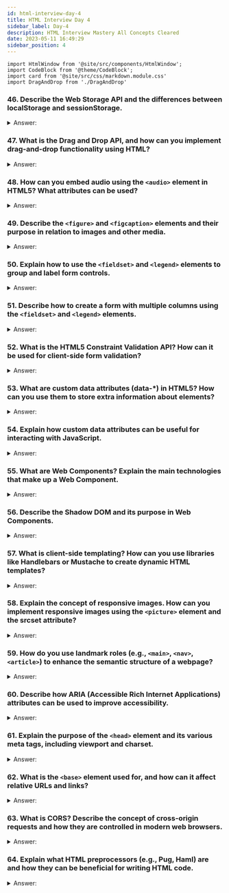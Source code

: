 ```yaml
---
id: html-interview-day-4
title: HTML Interview Day 4
sidebar_label: Day-4
description: HTML Interview Mastery All Concepts Cleared
date: 2023-05-11 16:49:29
sidebar_position: 4
---
```


```mdx-code-block
import HtmlWindow from '@site/src/components/HtmlWindow';
import CodeBlock from '@theme/CodeBlock';
import card from '@site/src/css/markdown.module.css'
import DragAndDrop from './DragAndDrop'
```


### 46. Describe the Web Storage API and the differences between localStorage and sessionStorage.

<details>
    <summary>Answer:</summary>

The Web Storage API and highlighting the differences between `localStorage` and `sessionStorage`:

| Aspect                     | Web Storage API             | localStorage                | sessionStorage             |
|:---------------------------:|:---------------------------:|:----------------------------:|:---------------------------:|
| Purpose                     | Storage of key-value pairs  | Persistent storage           | Session-specific storage    |
| Data Persistence            | Persists even after browser is closed | Persists indefinitely until cleared | Persists only during the session |
| Data Storage Limit          | Typically 5-10MB per domain | Same as Web Storage API limit | Same as Web Storage API limit |
| Accessibility               | Can be accessed by any window or tab from the same domain | Same as Web Storage API | Same as Web Storage API |
| Expiration                  | No built-in expiration mechanism | No built-in expiration mechanism | Automatically cleared when the session ends |
| Shared Across Tabs/Windows  | Shared among all tabs/windows from the same domain | Same as Web Storage API | Limited to the same tab/window |
| JavaScript Data Types       | Supports strings only       | Supports strings only        | Supports strings only       |
| Synchronous or Asynchronous | Synchronous                 | Synchronous                  | Synchronous                |
| Event Notifications         | No built-in events          | No built-in events           | No built-in events          |

</details>

### 47. What is the Drag and Drop API, and how can you implement drag-and-drop functionality using HTML?

<details>
    <summary>Answer:</summary>

The Drag and Drop API is a set of web technologies that allows you to create interactive web applications with drag-and-drop functionality. It enables users to click and drag elements on a web page and drop them into predefined target areas. This API is typically used to enhance user interfaces and improve the user experience on web applications.

To implement drag-and-drop functionality using HTML, you need to use a combination of HTML, CSS, and JavaScript. Here's a general overview of the steps involved:

1. **HTML Structure**: Create the HTML structure for the draggable elements and the drop target areas. For example:

```html title="index.html"
<div id="draggableElement" draggable="true">Drag me!</div>
<div id="dropTarget">Drop here</div>
```

2. **CSS Styling**: Apply CSS styles to define the appearance of the elements and provide visual feedback during the drag-and-drop process. You can use CSS to control the appearance of the draggable element and the drop target.

3. **JavaScript Event Handling**: Use JavaScript to handle the drag-and-drop events. You'll need to attach event listeners to the draggable elements to track when dragging starts, when it's in progress, and when it ends. Here's a basic example:

```javascript title="script.js"
const draggableElement = document.getElementById('draggableElement');
const dropTarget = document.getElementById('dropTarget');

draggableElement.addEventListener('dragstart', (event) => {
  event.dataTransfer.setData('text/plain', 'This is some data to be dropped');
});

dropTarget.addEventListener('dragover', (event) => {
  event.preventDefault();
});

dropTarget.addEventListener('drop', (event) => {
  event.preventDefault();
  const data = event.dataTransfer.getData('text/plain');
  dropTarget.textContent = `Dropped: ${data}`;
});
```

<HtmlWindow>
<DragAndDrop />
</HtmlWindow>

4. **Prevent Default Behavior**: In the event listeners, you'll often see `event.preventDefault()` to prevent the default behavior of the browser, which is to not allow dropping.

5. **Data Transfer**: Use `event.dataTransfer` to store and retrieve data during the drag-and-drop operation. You can transfer plain text or more complex data as needed.

6. **Draggable Attribute**: Make sure to set the `draggable` attribute to `true` on elements you want to be draggable, as shown in the HTML example above.

This is a basic example of implementing drag-and-drop functionality in HTML, CSS, and JavaScript. Depending on your specific use case, you may need to add more features and fine-tune the behavior to meet your application's requirements. There are also libraries and frameworks available that can simplify the implementation of drag-and-drop features if you're working on a more complex project.

</details>

### 48. How can you embed audio using the `<audio>` element in HTML5? What attributes can be used?

<details>
    <summary>Answer:</summary>

To embed audio using the `<audio>` element in HTML5, you can follow these steps. This information is directly related to web development and web technology:

**1. HTML `<audio>` Element:** Start by using the `<audio>` element in your HTML document. Here's a basic example:

   ```html title="index.html"
   <audio controls>
     <source src="/audio/music.mp3" type="audio/mpeg">
     Your browser does not support the audio element.
   </audio>
   ```
   
   <HtmlWindow>
   <audio controls>
     <source src="/audio/music.mp3" type="audio/mpeg" />
     Your browser does not support the audio element.
   </audio>
   </HtmlWindow>


   In this example, the `controls` attribute adds audio playback controls like play, pause, and volume to the audio player.

**2. Attributes for the `<audio>` Element:** Several attributes can be used with the `<audio>` element:

   - `src`: Specifies the URL of the audio file you want to embed.
   - `controls`: Adds audio playback controls to the player.
   - `autoplay`: Automatically starts playing the audio when the page loads.
   - `loop`: Makes the audio loop continuously.
   - `preload`: Specifies whether and how the audio should be preloaded ("none," "metadata," or "auto").
   - `muted`: Mutes the audio by default.
   - `volume`: Sets the default volume level.

**3. Fallback Content:** Include text or alternative content between the opening and closing `<audio>` tags. This content will be displayed if the browser doesn't support the `<audio>` element or if the audio file cannot be loaded.

**4. Multiple Source Formats:** To ensure compatibility with different browsers, provide multiple source formats using the `<source>` element within the `<audio>` element. Browsers will choose the first format they support. For example:

   ```html title="index.html"
   <audio controls>
     <source src="/audio/music.mp3" type="audio/mpeg">
     <source src="/audio/music.ogg" type="audio/ogg">
     Your browser does not support the audio element.
   </audio>
   ```

   <HtmlWindow>
   <audio controls>
     <source src="/audio/music.mp3" type="audio/mpeg" /> 
     <source src="/audio/music.ogg" type="audio/ogg" />    
     Your browser does not support the audio element.
   </audio>
   </HtmlWindow>

   In this example, both MP3 and Ogg formats are provided.

**5. Accessibility:** Ensure your audio player is accessible by providing alternative text or descriptions for the audio content, especially if you're using custom controls.

**6. Styling:** You can style the `<audio>` element and its controls using CSS to match your website's design.

Remember that browser support for audio formats can vary, so providing multiple formats can help ensure compatibility across different browsers.

</details>


### 49. Describe the `<figure>` and `<figcaption>` elements and their purpose in relation to images and other media.

<details>
    <summary>Answer:</summary>

The `<figure>` and `<figcaption>` elements are HTML elements used to provide a structured and semantically meaningful way to associate a caption or description with an image or other embedded media on a web page. Here's a brief overview of each element and their purpose in relation to images and other media:

**1. `<figure>` Element:**
   - Purpose: The `<figure>` element is used to encapsulate any content that is referenced from the main content but can stand alone, typically images, illustrations, diagrams, charts, videos, audio, or other multimedia elements.
   - Usage: You should wrap the media content that you want to associate with a caption or description inside the `<figure>` element.

Example:
```html title="index.html"
<figure>
  <img src="/img/CodeMastermindhq.jpg" alt="main page image" />
  <!-- Other multimedia content can also go here -->
  <figcaption>This is an main page image</figcaption>
</figure>
```

<HtmlWindow>
<figure>
  <img src="/img/CodeMastermindhq.jpg" alt="main page image" />
  <figcaption>This is an main page image</figcaption>
</figure>
</HtmlWindow>

**2. `<figcaption>` Element:**
   - Purpose: The `<figcaption>` element is used to provide a caption or description for the content enclosed within the parent `<figure>` element. It serves as a way to describe or provide context for the media.
   - Usage: The `<figcaption>` element is typically placed immediately after the media content it describes within the `<figure>` element.

Example:
```html title="index.html"
<figure>
  <img src="/img/CodeMastermindhq.jpg" alt="main page image" />
  <figcaption>This is an main page image</figcaption>
</figure>
```

<HtmlWindow>
<figure>
  <img src="/img/CodeMastermindhq.jpg" alt="main page image" />
  <figcaption>This is an main page image</figcaption>
</figure>
</HtmlWindow>

The combination of `<figure>` and `<figcaption>` helps improve web accessibility by associating descriptions or captions directly with the media, making it easier for screen readers and other assistive technologies to convey the information to users with disabilities. Additionally, it provides a structured way to style and format captions, enhancing the overall presentation of multimedia content on web pages.

In summary, `<figure>` and `<figcaption>` elements are essential for creating accessible and well-structured web content when dealing with images and other media elements. They help improve both the semantic meaning and visual presentation of such content on web pages.

</details>

### 50. Explain how to use the `<fieldset>` and `<legend>` elements to group and label form controls.

<details>
    <summary>Answer:</summary>

To use the `<fieldset>` and `<legend>` elements to group and label form controls in HTML, follow these steps:

1. **Create the `<fieldset>` Element:**
   Start by enclosing a group of related form controls within a `<fieldset>` element. This element acts as a container for grouping the controls together.

   ```html title="inde.html"
   <fieldset>
       <!-- Place your form controls here -->
   </fieldset>
   ```

2. **Add Form Controls:**
   Inside the `<fieldset>`, add the form controls you want to group together. These can be various types of input fields, checkboxes, radio buttons, etc.

   ```html title="inde.html"
   <fieldset>
       <label for="name">Name:</label>
       <input type="text" id="name" name="name"><br>

       <label for="email">Email:</label>
       <input type="email" id="email" name="email"><br>
       
       <!-- Other form controls -->
   </fieldset>
   ```

3. **Use the `<legend>` Element:**
   The `<legend>` element is used to provide a label or a title for the `<fieldset>`, making it clear what the group of controls represents. Place the `<legend>` element immediately after the opening `<fieldset>` tag.

   ```html title="inde.html"
   <fieldset>
       <legend>Contact Information</legend>
       <label for="name">Name:</label>
       <input type="text" id="name" name="name"><br>

       <label for="email">Email:</label>
       <input type="email" id="email" name="email"><br>
       
       <!-- Other form controls -->
   </fieldset>
   ```

4. **Result:**
   When you view the HTML page, the `<fieldset>` element with its contained form controls and the `<legend>` label will visually group and label the controls. It provides a clear structure and context for the user to understand the purpose of these controls.

   The result will look something like this:

   <HtmlWindow>
   <fieldset>
       <legend>Contact Information</legend>
       <label for="name">Name:</label>
       <input type="text" id="name" name="name" /><br />
       <label for="email">Email:</label>
       <input type="email" id="email" name="email" /><br />
   </fieldset>
   </HtmlWindow>

By using the `<fieldset>` and `<legend>` elements, you improve the accessibility and usability of your forms by clearly indicating the relationship between form controls and providing a title or description for the group of controls. This is especially helpful in longer forms where grouping related fields helps users navigate and understand the form better.

</details>

### 51. Describe how to create a form with multiple columns using the `<fieldset>` and `<legend>` elements.

<details>
    <summary>Answer:</summary>

To create a form with multiple columns using the `<fieldset>` and `<legend>` elements in web development, you can follow these steps:

1. **HTML Structure:**
   Start by creating the HTML structure for your form. You'll need a `<form>` element to encapsulate the entire form, and within it, you can use one or more `<fieldset>` elements to group related fields together into columns.

2. **Fieldset and Legend:**
   For each column in your form, create a `<fieldset>` element. The `<fieldset>` element is used to group related form elements, and you can use the `<legend>` element inside it to provide a title or label for the column.

   Here's an example of the HTML structure for a form with two columns:

   ```html title="inde.html"
   <form>
     <fieldset>
       <legend>Column 1</legend>
       <!-- Add your form fields for column 1 here -->
     </fieldset>
     <fieldset>
       <legend>Column 2</legend>
       <!-- Add your form fields for column 2 here -->
     </fieldset>
     <!-- You can add more columns if needed -->
   </form>
   ```

3. **Form Fields:**
   Within each `<fieldset>`, you can add your form fields such as text inputs, checkboxes, radio buttons, etc. These fields should be placed inside the respective `<fieldset>` element.

   ```html title="inde.html"
   <form>
     <fieldset>
       <legend>Column 1</legend>
       <label for="name">Name:</label>
       <input type="text" id="name" name="name"><br>

       <label for="email">Email:</label>
       <input type="email" id="email" name="email"><br>
       
       <!-- Add more fields for column 1 -->
     </fieldset>
     <fieldset>
       <legend>Column 2</legend>
       <label for="phone">Phone:</label>
       <input type="tel" id="phone" name="phone"><br>

       <label for="message">Message:</label>
       <textarea id="message" name="message"></textarea>
       
       <!-- Add more fields for column 2 -->
     </fieldset>
   </form>
   ```

4. **CSS Styling:**
   You can use CSS to style the columns, adjust their width, and add any desired spacing between them. You can also style the `<legend>` elements to make them visually appealing.

   ```css title="style.css"
   /* Example CSS for styling columns */
   fieldset {
     border: 1px solid #ccc;
     padding: 10px;
     margin: 10px;
     width: 45%; /* Adjust the width as needed */
     display: inline-block;
   }

   legend {
     font-weight: bold;
   }
   ```

<HtmlWindow>
   <form>
     <fieldset style={{border: "1px solid #ccc", padding: '10px', margin: '10px', width: '45%', display: 'inline-block'}}>
       <legend style={{fontWeight: 'bold'}}>Column 1</legend>
       <label for="name">Name:</label>
       <input type="text" id="name" name="name" /><br />
       <label for="email">Email:</label>
       <input type="email" id="email" name="email" /><br />
     </fieldset>
     <fieldset style={{border: "1px solid #ccc", padding: '10px', margin: '10px', width: '45%', display: 'inline-block'}}>
       <legend style={{fontWeight: 'bold'}}>Column 2</legend>
       <label for="phone">Phone:</label>
       <input type="tel" id="phone" name="phone" /><br />
       <label for="message">Message:</label>
       <textarea id="message" name="message"></textarea>
     </fieldset>
   </form>
</HtmlWindow>

5. **JavaScript (Optional):**
   If you need to add interactivity or validation to your form, you can use JavaScript to enhance its functionality.

That's it! You've created a form with multiple columns using the `<fieldset>` and `<legend>` elements. This approach helps organize your form fields into logical groups while maintaining a clean and structured HTML layout.

</details>

### 52. What is the HTML5 Constraint Validation API? How can it be used for client-side form validation?

<details>
    <summary>Answer:</summary>

The HTML5 Constraint Validation API is a set of built-in features in web browsers that allows you to perform client-side form validation without the need for JavaScript. It's a powerful tool for ensuring that user input meets certain criteria before it's submitted to the server. Here's an overview of how it works and how to use it:

1. **HTML5 Input Types**: The Constraint Validation API is closely tied to various HTML5 input types such as `text`, `email`, `number`, `url`, and others. These input types have built-in validation rules that browsers can enforce without any additional code.

2. **Required Attribute**: You can make an input field required by adding the `required` attribute to it. This ensures that the user must fill in the field before submitting the form.

3. **Min and Max Values**: For numeric input fields (e.g., `number`), you can use the `min` and `max` attributes to specify a range of acceptable values. Browsers will prevent submission if the entered value is outside this range.

4. **Pattern Attribute**: The `pattern` attribute allows you to specify a regular expression that the input value must match. This can be used for more complex validation, like validating phone numbers or custom formats.

5. **Validity State**: Each form element has a `validity` property, which contains information about its current validity state. You can access properties like `validity.valid`, `validity.valueMissing`, `validity.typeMismatch`, etc., to check the validation status of an input.

6. **Custom Validation Messages**: You can set custom validation messages using the `setCustomValidity()` method. This allows you to provide more user-friendly error messages based on your validation criteria.

Here's an example of using the Constraint Validation API in HTML:

```html title="index.html"
<form>
  <label for="email">Email:</label>
  <input type="email" id="email" name="email" required>
  <span class="error" aria-live="polite"></span>
  <button type="submit">Submit</button>
</form>

<script>
  const emailInput = document.getElementById("email");
  const errorSpan = document.querySelector(".error");

  emailInput.addEventListener("input", function () {
    if (emailInput.validity.valid) {
      errorSpan.textContent = "";
    } else {
      showError();
    }
  });

  function showError() {
    if (emailInput.validity.valueMissing) {
      errorSpan.textContent = "Please enter an email address.";
    } else if (emailInput.validity.typeMismatch) {
      errorSpan.textContent = "Please enter a valid email address.";
    }
  }
</script>
```

In this example, the email input field is required and has an `email` type, which automatically enforces basic email format validation. The JavaScript code listens for the `input` event and checks the `validity` property to display custom error messages when needed.

This is just a basic example, and you can apply similar techniques to other types of form fields and custom validation rules as per your requirements. The Constraint Validation API simplifies client-side form validation and helps improve the user experience on your website.

</details>

### 53. What are custom data attributes (data-*) in HTML5? How can you use them to store extra information about elements?

<details>
    <summary>Answer:</summary>

Custom data attributes, often referred to as "data-*" attributes, are a feature in HTML5 that allow you to store custom data or information directly within HTML elements. These attributes are prefixed with "data-" followed by a descriptive name of your choice. They are used to associate additional information with elements, typically for scripting purposes or to make HTML more semantically meaningful.

Here's how you can use custom data attributes in HTML5:

1. **Define a Custom Data Attribute:**
   To create a custom data attribute, simply add the "data-" prefix followed by your chosen attribute name to an HTML element. For example:

   ```html title="index.html"
   <div data-username="ajay_dhangar" data-user-id="12345">Ajay Dhangar</div>
   ```

   In this example, we have two custom data attributes: `data-username` and `data-user-id`.

2. **Accessing Custom Data Attributes with JavaScript:**
   You can access the values of these custom data attributes using JavaScript. Here's an example using the `getAttribute()` method:

   ```javascript title="script.js"
   // Get a reference to the element
   const element = document.querySelector('div');

   // Access the custom data attributes
   const username = element.getAttribute('data-username');
   const userId = element.getAttribute('data-user-id');

   // Use the retrieved data
   console.log(`Username: ${username}, User ID: ${userId}`);
   ```

   This JavaScript code retrieves the values of the custom data attributes and logs them to the console.

3. **Using Custom Data Attributes for Scripting:**
   Custom data attributes are often used in web development to store information that is relevant to JavaScript or other scripting languages. For example, you can store configuration settings, user-specific data, or any other information that your scripts need to work with.

   ```html title="index.html"
   <button data-action="delete" data-item-id="42">Delete Item</button>
   ```

   You can then use JavaScript to determine the action to take based on the values of these data attributes.

Custom data attributes are a convenient way to attach data to HTML elements that is not visible to users but can be easily accessed and manipulated by scripts, making them a valuable tool in web development.

</details>

### 54. Explain how custom data attributes can be useful for interacting with JavaScript.

<details>
    <summary>Answer:</summary>

Custom data attributes, also known as "data attributes" or "data-*" attributes, are HTML attributes that allow you to store custom data in your HTML elements. These attributes are extremely useful for interacting with JavaScript because they provide a way to associate data with HTML elements without using other methods like hidden input fields or global variables. Here's how custom data attributes can be helpful for interacting with JavaScript:

1. **Storing Data**: Custom data attributes allow you to store data directly in HTML elements. For example, you can add a `data-user-id` attribute to a `<div>` element to store the ID of a user associated with that element.

```html title="index.html"
<div data-user-id="123">User Profile</div>
```

2. **Accessing Data**: JavaScript can easily access the data stored in these attributes using the `dataset` property of the element. For example, to access the user ID stored in the previous example:

```javascript title="script.js"
const divElement = document.querySelector('div');
const userId = divElement.dataset.userId; // "123"
```

3. **Dynamic Content**: Custom data attributes are especially useful when generating HTML dynamically. You can set different data attributes for different elements based on the data you want to associate with them.

```javascript title="script.js"
const users = [
  { id: 1, name: 'Alice' },
  { id: 2, name: 'Bob' },
];

const container = document.getElementById('user-container');

users.forEach(user => {
  const userDiv = document.createElement('div');
  userDiv.textContent = user.name;
  userDiv.dataset.userId = user.id;
  container.appendChild(userDiv);
});
```

4. **Event Handling**: Custom data attributes are often used to identify elements that need to respond to certain events. For example, you can attach a click event handler to all elements with a specific data attribute:

```javascript title="script.js"
const elementsWithClick = document.querySelectorAll('[data-clickable]');
elementsWithClick.forEach(element => {
  element.addEventListener('click', () => {
    // Handle the click event for elements with the data-clickable attribute.
  });
});
```

5. **Dynamic Configuration**: You can use custom data attributes to configure JavaScript behavior on the client side. For instance, you can define custom attributes like `data-max-length` or `data-animation-speed` to set parameters for JavaScript functionality.

```html title="index.html"
<button data-max-length="10">Submit</button>
```

```javascript title="script.js"
const button = document.querySelector('button');
const maxLength = button.dataset.maxLength; // "10"
```

In summary, custom data attributes provide a convenient and standardized way to store and access custom data within HTML elements. They make it easier to associate data with specific elements, especially when working with JavaScript, as they can be used to trigger events, configure behavior, and interact with dynamic content.

</details>

### 55. What are Web Components? Explain the main technologies that make up a Web Component.

<details>
    <summary>Answer:</summary>

Web Components are a set of web platform APIs and a technology specification that allow you to create reusable custom HTML elements with their own encapsulated functionality and styling. They are a way to build modular, self-contained components for web applications. Web Components consist of several main technologies:

1. **Custom Elements**: Custom Elements are a key part of Web Components. They enable you to define your own HTML elements with custom behavior. You can create a custom element like `<my-component>` and define its behavior and properties.

2. **Shadow DOM**: The Shadow DOM provides encapsulation for your custom elements. It allows you to encapsulate the styling and functionality of your component, ensuring that styles defined within a Shadow DOM are scoped to that component only, and not affected by external styles.

3. **HTML Templates**: HTML Templates allow you to define fragments of markup that are not rendered when the page loads but can be instantiated later. This is useful for defining the structure of your component and its initial state.

4. **HTML Imports (Deprecated)**: HTML Imports used to be a part of Web Components, but they are now considered deprecated. They allowed you to include external HTML files as dependencies for your components. Instead of HTML Imports, modern web development often relies on ES modules for dependency management.

5. **ES Modules**: ES Modules are a modern way to handle JavaScript modules. They allow you to import and export code from one JavaScript file to another, making it easier to manage the logic and behavior of your Web Components.

These technologies work together to create reusable, encapsulated, and self-contained components that can be easily integrated into web applications. Web Components have gained popularity because they provide a standardized way to create UI components that can work across different frameworks and libraries, promoting reusability and maintainability in web development.

</details>

### 56. Describe the Shadow DOM and its purpose in Web Components.

<details>
    <summary>Answer:</summary>

The Shadow DOM is a critical concept in web development, particularly when working with Web Components. It provides encapsulation and isolation for the styles and functionality of a web component, ensuring that the component's internal structure and styles are not affected by external CSS or JavaScript, and vice versa. This encapsulation helps in creating modular and reusable web components that won't clash with the styles and behavior of the rest of the web page.

Here's a basic explanation of the Shadow DOM and its purpose, along with some code examples:

**1. Creating a Shadow DOM**

To create a Shadow DOM, you typically start by creating a host element using HTML. Then, you attach a Shadow DOM to this host element using JavaScript. Here's an example:

```html title="index.html"
<!DOCTYPE html>
<html>
<head>
  <title>Shadow DOM Example</title>
</head>
<body>
  <div id="my-component"></div>

  <script>
    // Select the host element
    const hostElement = document.getElementById('my-component');

    // Create a Shadow DOM
    const shadowRoot = hostElement.attachShadow({ mode: 'open' });

    // Now, you can add elements and styles to the Shadow DOM
    const paragraph = document.createElement('p');
    paragraph.textContent = 'This is a Shadow DOM example.';
    shadowRoot.appendChild(paragraph);

    const style = document.createElement('style');
    style.textContent = `
      p {
        color: blue;
      }
    `;
    shadowRoot.appendChild(style);
  </script>
</body>
</html>
```

In this example, we create a Shadow DOM for the `my-component` div. The `<p>` element and its associated style are encapsulated within the Shadow DOM, preventing external styles from affecting it.

**2. Purpose of Shadow DOM in Web Components**

The primary purpose of the Shadow DOM in Web Components is encapsulation. Here's why it's important:

- **Style Isolation**: Styles defined within the Shadow DOM only apply to the component's elements. External CSS styles won't leak into the component, and the component's styles won't affect the surrounding page.

- **DOM Isolation**: The Shadow DOM creates a separate DOM tree for the component, isolating it from the main page's DOM. This prevents conflicts between component elements and other page elements.

- **Script Encapsulation**: JavaScript code running within the Shadow DOM is also encapsulated. It can't easily access or be accessed by code outside the component, enhancing security and maintainability.

- **Reusability**: Encapsulated components are more reusable since they don't depend on the global context, making them easier to integrate into different projects without unexpected side effects.

In summary, the Shadow DOM is a crucial feature in Web Components that provides encapsulation and isolation for styles, structure, and behavior, ensuring that components are self-contained and don't interfere with the rest of the web page. This is especially valuable when building modular and reusable web components.

</details>

### 57. What is client-side templating? How can you use libraries like Handlebars or Mustache to create dynamic HTML templates?

<details>
    <summary>Answer:</summary>

Client-side templating is a technique in web development where HTML templates are rendered and populated with data on the client side (in the user's web browser) rather than on the server side. This allows for dynamic and responsive user interfaces without the need to make frequent requests to the server for new HTML content. Libraries like Handlebars and Mustache are commonly used for client-side templating.

Here's a brief overview of how you can use libraries like Handlebars or Mustache to create dynamic HTML templates:

1. **Template Definition:** First, you define your HTML template with placeholders for the dynamic data you want to insert. These placeholders are typically enclosed in double curly braces, like `{{ variable }}`, and can include conditionals and loops.

2. **Data Binding:** Next, you prepare your data in JavaScript. This could be an array of objects, JSON data, or any data source you want to use to populate the template.

3. **Compile the Template:** You use the Handlebars or Mustache library to compile your HTML template. This step turns your template with placeholders into a JavaScript function that can be executed.

4. **Rendering:** To render the template, you call the compiled function and pass in the data you want to insert into the template. The library then replaces the placeholders with the actual data values and returns the resulting HTML.

5. **Inserting the Rendered HTML:** Finally, you can insert the rendered HTML into the DOM at the desired location on your web page. This can be done using JavaScript to target a specific element or container.

Here's a simple example using Handlebars:

```html title="index.html"
<!-- HTML Template -->
<script id="template" type="text/x-handlebars-template">
  <h1>{{ title }}</h1>
  <ul>
    {{#each items}}
      <li>{{ name }}</li>
    {{/each}}
  </ul>
</script>

<!-- JavaScript Code -->
<script>
  // Data
  var data = {
    title: "My List",
    items: [
      { name: "Item 1" },
      { name: "Item 2" },
      { name: "Item 3" }
    ]
  };

  // Compile the template
  var templateSource = document.getElementById("template").innerHTML;
  var template = Handlebars.compile(templateSource);

  // Render the template with data
  var renderedHtml = template(data);

  // Insert the rendered HTML into the DOM
  document.getElementById("container").innerHTML = renderedHtml;
</script>
```

In this example, we have a template defined in the script tag with the id "template," and we compile it using Handlebars. We then render the template with the data object and insert the result into an element with the id "container."

This is a basic overview of how client-side templating works with libraries like Handlebars or Mustache. It's a powerful approach for creating dynamic and interactive web applications without the need for frequent server requests.

</details>

### 58. Explain the concept of responsive images. How can you implement responsive images using the `<picture>` element and the srcset attribute?

<details>
    <summary>Answer:</summary>

Responsive images are a crucial aspect of web development that allows web designers and developers to optimize images for different screen sizes and resolutions, ensuring a better user experience across various devices. They adapt to the user's device, whether it's a desktop computer, tablet, or smartphone.

To implement responsive images in HTML, the `<picture>` element and the `srcset` attribute are commonly used.

Here's how you can use the `<picture>` element and `srcset` attribute to create responsive images:

1. **The `<picture>` Element:** The `<picture>` element serves as a container for multiple image sources and provides a way to specify different images for different scenarios.

2. **The `<source>` Element:** Inside the `<picture>` element, you can use one or more `<source>` elements to define various image sources. Each `<source>` element can have attributes like `srcset` and `media` to specify which image to use based on conditions such as screen width or device type.

3. **The `srcset` Attribute:** The `srcset` attribute is used within each `<source>` element to list multiple image files and their associated sizes or resolutions. The browser can then choose the most appropriate image based on the user's device capabilities.

Here's an example of how to use the `<picture>` element and `srcset` attribute:

```html title="index.html"
<picture>
  <!-- WebP format for modern browsers with support -->
  <source srcset="image.webp" type="image/webp">
  
  <!-- Standard JPEG format for older browsers -->
  <img src="image.jpg" alt="Responsive Image">
</picture>
```

In this example:
- The `<source>` element provides an image in the WebP format (a more efficient format) for modern browsers that support it.
- The `<img>` element serves as a fallback for older browsers that don't support WebP. It will display the standard JPEG image.

You can also specify multiple sources with different sizes for each image format:

```html title="index.html"
<picture>
  <source srcset="image-small.jpg 300w, image-medium.jpg 600w, image-large.jpg 1200w" sizes="(max-width: 600px) 100vw, 50vw">
  <img src="fallback-image.jpg" alt="Responsive Image">
</picture>
```

In this example:
- The `srcset` attribute lists three different image files at various sizes and resolutions.
- The `sizes` attribute defines how the image should be displayed based on the viewport width. In this case, it says that for screens up to 600px wide, the image should be 100% of the viewport width, and for wider screens, it should be 50% of the viewport width.

Using the `<picture>` element and `srcset` attribute, you can create responsive images that adapt to different screen sizes and resolutions, improving the performance and user experience of your website across various devices.

</details>

### 59. How do you use landmark roles (e.g., `<main>`, `<nav>`, `<article>`) to enhance the semantic structure of a webpage?

<details>
    <summary>Answer:</summary>

Using landmark roles such as `<main>`, `<nav>`, `<article>`, and others in HTML can significantly enhance the semantic structure of a webpage, making it more accessible and understandable for both users and assistive technologies like screen readers. Here's how you can use these landmarks:

1. **`<main>`**: The `<main>` element should encapsulate the main content of your webpage. It signifies what the page is primarily about. You should have only one `<main>` element per page.

   ```html title="index.html"
   <body>
     <header>
       <!-- Header content goes here -->
     </header>
     <main>
       <!-- Main content goes here -->
     </main>
     <nav>
       <!-- Navigation menu goes here -->
     </nav>
     <aside>
       <!-- Sidebar content goes here -->
     </aside>
     <footer>
       <!-- Footer content goes here -->
     </footer>
   </body>
   ```

2. **`<nav>`**: Use the `<nav>` element to define navigation menus or links that help users move around your website. This could include your site's primary menu, a sidebar menu, or any other navigational elements.

   ```html title="index.html"
   <nav>
     <ul>
       <li><a href="/">Home</a></li>
       <li><a href="/about">About</a></li>
       <li><a href="/services">Services</a></li>
       <!-- Add more navigation links here -->
     </ul>
   </nav>
   ```

3. **`<article>`**: The `<article>` element is used for self-contained content that makes sense on its own, such as a blog post, news article, or a forum post.

   ```html title="index.html"
   <article>
     <h2>Article Title</h2>
     <p>Content of the article goes here.</p>
     <!-- Include any additional elements specific to this article -->
   </article>
   ```

4. **`<section>`**: The `<section>` element is a generic container for grouping related content. It doesn't convey any specific semantics on its own but should be used when there's a thematic grouping of content.

   ```html title="index.html"
   <section>
     <h2>Section Heading</h2>
     <p>Content related to this section.</p>
   </section>
   ```

By using these landmark roles correctly, you provide a clear and meaningful structure to your webpage. This helps screen readers and other assistive technologies understand the content and allows users to navigate more easily. Additionally, it can improve your website's SEO because search engines also rely on semantic HTML to understand the content and rank it appropriately in search results.

</details>

### 60. Describe how ARIA (Accessible Rich Internet Applications) attributes can be used to improve accessibility.

<details>
    <summary>Answer:</summary>

ARIA (Accessible Rich Internet Applications) attributes play a crucial role in improving web accessibility, especially in web development, which is directly related to your profile. ARIA attributes are a set of accessibility properties that can be added to HTML elements to provide additional information to assistive technologies like screen readers. Here's how ARIA attributes can be used to enhance accessibility:

1. **Labeling Elements:** ARIA attributes such as `aria-label`, `aria-labelledby`, and `aria-describedby` allow developers to provide alternative text or descriptions for elements that may not have visible labels. This is particularly useful for form inputs, icons, or buttons.

2. **Role Descriptions:** ARIA roles like `role="button"`, `role="checkbox"`, `role="menu"`, etc., help define the purpose and type of an element, making it easier for screen readers to interpret and convey the content's meaning to users.

3. **State and Properties:** ARIA attributes such as `aria-checked`, `aria-disabled`, and `aria-expanded` allow developers to convey the state of interactive elements, ensuring that users with disabilities are aware of changes in content or functionality.

4. **Live Regions:** Developers can use ARIA live regions (`aria-live`) to make dynamic content updates, like notifications or error messages, accessible to screen readers in real-time without requiring manual interaction.

5. **Keyboard Navigation:** ARIA provides attributes like `aria-activedescendant` and `aria-controls` to enhance keyboard navigation within complex web applications, making it easier for users to understand and navigate through interactive components.

6. **Focus Management:** ARIA attributes like `aria-modal`, `aria-haspopup`, and `aria-hidden` help manage focus and indicate whether certain elements, such as modal dialogs or pop-up menus, are currently active or hidden from the user.

7. **Landmark Roles:** ARIA landmark roles like `role="navigation"`, `role="main"`, and `role="search"` help define the structure of web pages, making it simpler for screen readers to navigate and understand the page's layout.

8. **Drag-and-Drop Accessibility:** ARIA attributes like `aria-grabbed` and `aria-dropeffect` can be used to improve the accessibility of drag-and-drop interactions, ensuring that users with disabilities can participate in such actions.

9. **Custom Widgets:** ARIA allows developers to create custom widgets and controls that are accessible by providing the necessary roles, states, and properties. This is particularly useful for web applications with unique interactive components.

10. **Error Handling:** ARIA attributes like `aria-invalid` can be applied to form fields to indicate when user input is incorrect or incomplete, helping users with disabilities understand and correct errors.

By incorporating ARIA attributes into web development practices, developers can make their web applications and content more inclusive and accessible to individuals with disabilities, aligning with the principles of universal design and ensuring that everyone can access and interact with digital content effectively.

</details>

### 61. Explain the purpose of the `<head>` element and its various meta tags, including viewport and charset.

<details>
    <summary>Answer:</summary>

The `<head>` element is a crucial part of an HTML document and serves several important purposes in web development. Its primary role is to provide metadata and information about the document to the web browser and search engines. Here's an explanation of some commonly used meta tags within the `<head>` element, including the viewport and charset meta tags:

1. **Charset Meta Tag (`<meta charset="UTF-8">`):** This meta tag specifies the character encoding for the HTML document. It tells the browser how to interpret and display the text within the page. UTF-8 is the most commonly used character encoding and supports a wide range of characters from various languages and scripts.

2. **Viewport Meta Tag (`<meta name="viewport" content="width=device-width, initial-scale=1.0">`):** This meta tag is essential for creating responsive web design. It controls the layout and scaling of the webpage on different devices, such as smartphones and tablets. The `width=device-width` property sets the width of the viewport to the device's screen width, ensuring that the content adjusts to the screen size. The `initial-scale=1.0` property sets the initial zoom level to 100%, preventing automatic zooming in or out.

3. **Title Element (`<title>...</title>`):** The `<title>` element defines the title of the webpage, which is displayed in the browser's title bar or tab. It's also used as the default title when users bookmark the page or share it on social media. Having a descriptive and concise title is important for SEO (Search Engine Optimization) and user experience.

4. **Meta Description Tag (`<meta name="description" content="...">`):** This meta tag provides a brief description of the webpage's content. Search engines often use this description in search results, so it should accurately summarize the page's content and encourage users to click on the link. A well-crafted meta description can improve click-through rates.

5. **Meta Keywords Tag (`<meta name="keywords" content="...">`):** Historically, this meta tag was used to specify keywords related to the webpage's content. However, major search engines like Google no longer consider it when ranking pages. It's generally not used anymore for SEO purposes.

6. **Favicon (`<link rel="icon" href="favicon.ico" type="image/x-icon">`):** This link tag specifies the favicon for the webpage. The favicon is a small icon that appears in the browser's tab or bookmark list, helping users identify your site. It should be a small, square image, typically in the .ico format.

7. **CSS and JavaScript Links (`<link>` and `<script>` elements):** These elements are often included in the `<head>` to reference external CSS stylesheets and JavaScript files. They allow you to separate styling and scripting from the HTML content, making the code more organized and maintainable.

In summary, the `<head>` element in HTML is a container for various meta tags and elements that provide essential information about the webpage, control its appearance and behavior, and enhance its search engine visibility and user experience. Understanding and using these meta tags effectively is crucial in modern web development.

</details>

### 62. What is the `<base>` element used for, and how can it affect relative URLs and links?

<details>
    <summary>Answer:</summary>

The `<base>` element in HTML is used to specify a base URL for relative URLs and links within a web page. It's typically placed within the `<head>` section of an HTML document and has the following format:

```html title="index.html"
<base href="baseURL">
```

Here's how it works and how it can affect relative URLs and links:

1. **Defining the Base URL**: The `href` attribute of the `<base>` element sets the base URL for the entire document. This means that any relative URLs or links within the document will be resolved relative to this base URL.

2. **Relative URLs without a `<base>` element**: By default, when a web browser encounters a relative URL (e.g., `<a href="page.html">`), it constructs the absolute URL by combining the relative URL with the URL of the currently displayed page (the "parent" URL). For example, if you're on `https://example.com/index.html` and you have a link `<a href="page.html">`, the browser will assume the link is `https://example.com/page.html`.

3. **Relative URLs with a `<base>` element**: When you include a `<base>` element with an `href` attribute in your HTML document, it overrides the default behavior mentioned above. Any relative URLs and links within the document will be resolved relative to the base URL specified in the `<base>` element. For example, if you have `<base href="https://example.com/folder/">`, and you use `<a href="page.html">`, the browser will resolve the link to `https://example.com/folder/page.html`.

4. **Changing the Base URL**: You can change the base URL at any point within the document by adding another `<base>` element. The browser will use the most recent `<base>` element encountered.

Here's an example:

```html title="index.html"
<!DOCTYPE html>
<html>
<head>
  <base href="https://example.com/folder/">
</head>
<body>
  <a href="page1.html">Page 1</a> <!-- Resolves to https://example.com/folder/page1.html -->
</body>
</html>
```

In summary, the `<base>` element is used to set a base URL for relative URLs and links within an HTML document. It's helpful when you want to control how relative links are resolved, especially in cases where your web page is located in a subdirectory or when you're working with complex URL structures.

</details>

### 63. What is CORS? Describe the concept of cross-origin requests and how they are controlled in modern web browsers.

<details>
    <summary>Answer:</summary>

CORS, which stands for Cross-Origin Resource Sharing, is a security feature implemented by web browsers to control and restrict web pages from making requests to a different domain (origin) than the one that served the web page. This security measure helps prevent potential security vulnerabilities that can arise when web pages interact with resources from different origins.

Here's a breakdown of the concept of cross-origin requests and how they are controlled in modern web browsers:

**1. Cross-Origin Requests:**
   - When a web page hosted on one domain (origin) makes a request to a different domain (origin), it is considered a cross-origin request.
   - Cross-origin requests can be made using various methods, including XMLHttpRequest, Fetch API, and even when loading external resources like stylesheets, scripts, or images.

**2. Same-Origin Policy (SOP):**
   - Browsers enforce the Same-Origin Policy by default, which means that web pages can only make requests to resources on the same domain as the web page itself. This policy is a critical security measure to prevent unauthorized access to data.

**3. CORS Headers:**
   - To allow cross-origin requests, the server hosting the resource must include specific CORS headers in its response. These headers specify which origins are permitted to access the resource.
   - The essential CORS headers include:
     - `Access-Control-Allow-Origin`: Specifies the list of origins allowed to access the resource. For example, you can set it to `*` to allow any origin or specify specific origins.
     - `Access-Control-Allow-Methods`: Specifies which HTTP methods (e.g., GET, POST, PUT) are allowed for cross-origin requests.
     - `Access-Control-Allow-Headers`: Specifies which headers can be included in the request.
     - `Access-Control-Allow-Credentials`: Indicates whether credentials (like cookies) can be sent with the request.
     - `Access-Control-Expose-Headers`: Lists which headers are exposed to the response.

**4. Example Code:**
   Here's a simple example of a Node.js server that sets CORS headers to allow cross-origin requests:

   ```javascript title='script.js'
   const express = require('express');
   const app = express();

   // Enable CORS for all routes
   app.use((req, res, next) => {
     res.header('Access-Control-Allow-Origin', '*');
     res.header('Access-Control-Allow-Methods', 'GET, POST, PUT, DELETE');
     res.header('Access-Control-Allow-Headers', 'Content-Type, Authorization');
     res.header('Access-Control-Allow-Credentials', true);

     if (req.method === 'OPTIONS') {
       res.sendStatus(204); // Pre-flight request, no content needed
     } else {
       next();
     }
   });

   // Your routes and application logic go here

   const port = 3000;
   app.listen(port, () => {
     console.log(`Server is running on port ${port}`);
   });
   ```

   In this example, we're using Express.js to create a simple server. We've added middleware to set the necessary CORS headers to allow cross-origin requests.

Remember that enabling CORS should be done with caution, and you should specify allowed origins and methods based on your application's security requirements. Using `*` (wildcard) for `Access-Control-Allow-Origin` is generally not recommended in production environments due to potential security risks.

</details>

### 64. Explain what HTML preprocessors (e.g., Pug, Haml) are and how they can be beneficial for writing HTML code.

<details>
    <summary>Answer:</summary>

HTML preprocessors like Pug (formerly known as Jade) and Haml are tools that allow web developers to write HTML code in a more concise and efficient manner. They offer an alternative syntax for generating HTML, making it easier to create and maintain complex markup. Here's an explanation of what HTML preprocessors are and their benefits:

1. **Simplified Syntax:** HTML preprocessors use a simplified and indentation-based syntax compared to traditional HTML, which relies on tags and attributes. This can lead to cleaner and more readable code, especially for large and nested structures.

   Example using Pug:
   ```pug title="index.pug"
   // Pug
   .container
     h1 Welcome to My Website
     p This is a paragraph.
     ul
       li Item 1
       li Item 2
   ```

   Equivalent HTML:

   ```html title="index.html"
   <!-- Traditional HTML -->
   <div class="container">
     <h1>Welcome to My Website</h1>
     <p>This is a paragraph.</p>
     <ul>
       <li>Item 1</li>
       <li>Item 2</li>
     </ul>
   </div>
   ```

2. **Code Reusability:** Preprocessors allow you to define reusable components or templates, reducing redundancy in your code. You can include these components in multiple pages, which can save time and effort in development.

   Example using Pug for a reusable header component:
   ```pug title="header.pug"
   //- header.pug
   header
     h1 My Website
     nav
       ul
         li Home
         li About
         li Contact
   ```

   You can include this header in various pages like so:
   ```pug title="index.pug"
   //- index.pug
   include header
   main
     p Welcome to the homepage

   //- about.pug
   include header
   main
     p Learn more about us
   ```

3. **Easier Nesting:** Preprocessors handle indentation for nesting elements, which can make it simpler to visualize and manage the hierarchy of your HTML elements.

4. **Conciseness:** Preprocessors often require fewer characters than traditional HTML, resulting in smaller file sizes and potentially faster page load times.

5. **Variables and Logic:** Some preprocessors allow you to define variables and use logic, enhancing the dynamic capabilities of your HTML templates.

   Example using Pug with variables:
   ```pug title="index.pug"
   - var pageTitle = "My Page Title"
   head
     title= pageTitle
   ```

6. **Mixins and Extensions:** Preprocessors typically offer features like mixins and extensions, which enable you to create reusable code blocks and extend the functionality of HTML elements.

   Example using Pug mixins:
   ```pug title="index.pug"
   mixin button(text, link)
     a(href=link).button= text

   +button("Learn More", "/about")
   ```

In summary, HTML preprocessors like Pug and Haml provide a more efficient and expressive way to generate HTML code, offering benefits such as simplified syntax, code reusability, improved nesting, conciseness, and additional features like variables and mixins. They can streamline web development and make your codebase more maintainable, especially for larger projects.

</details>
